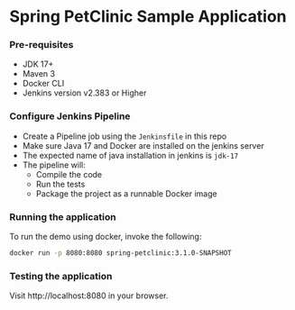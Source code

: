 # Spring PetClinic Sample Application

### Pre-requisites

- JDK 17+
- Maven 3
- Docker CLI
- Jenkins version v2.383 or Higher

### Configure Jenkins Pipeline
- Create a Pipeline job using the `Jenkinsfile` in this repo
- Make sure Java 17 and Docker are installed on the jenkins server
- The expected name of java installation in jenkins is `jdk-17`
- The pipeline will: 
  - Compile the code
  - Run the tests
  - Package the project as a runnable Docker image

### Running the application

To run the demo using docker, invoke the following:

```sh
docker run -p 8080:8080 spring-petclinic:3.1.0-SNAPSHOT
```

### Testing the application

Visit http://localhost:8080 in your browser.




